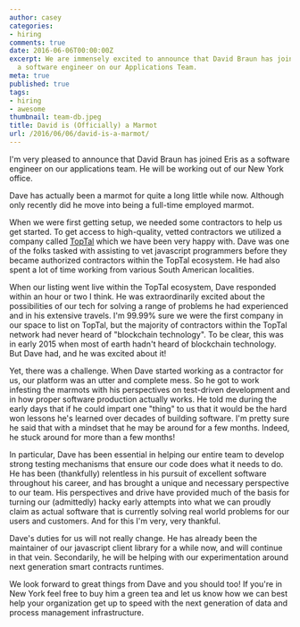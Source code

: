 ```yaml
---
author: casey
categories:
- hiring
comments: true
date: 2016-06-06T00:00:00Z
excerpt: We are immensely excited to announce that David Braun has joined Eris as
  a software engineer on our Applications Team.
meta: true
published: true
tags:
- hiring
- awesome
thumbnail: team-db.jpeg
title: David is (Officially) a Marmot
url: /2016/06/06/david-is-a-marmot/
---
```


I'm very pleased to announce that David Braun has joined Eris as a software engineer on our applications team. He will be working out of our New York office.

Dave has actually been a marmot for quite a long little while now. Although only recently did he move into being a full-time employed marmot.

When we were first getting setup, we needed some contractors to help us get started. To get access to high-quality, vetted contractors we utilized a company called [TopTal](https://www.toptal.com/) which we have been very happy with. Dave was one of the folks tasked with assisting to vet javascript programmers before they became authorized contractors within the TopTal ecosystem. He had also spent a lot of time working from various South American localities.

When our listing went live within the TopTal ecosystem, Dave responded within an hour or two I think. He was extraordinarily excited about the possibilities of our tech for solving a range of problems he had experienced and in his extensive travels. I'm 99.99% sure we were the first company in our space to list on TopTal, but the majority of contractors within the TopTal network had never heard of "blockchain technology". To be clear, this was in early 2015 when most of earth hadn't heard of blockchain technology. But Dave had, and he was excited about it!

Yet, there was a challenge. When Dave started working as a contractor for us, our platform was an utter and complete mess. So he got to work infesting the marmots with his perspectives on test-driven development and in how proper software production actually works. He told me during the early days that if he could impart one "thing" to us that it would be the hard won lessons he's learned over decades of building software. I'm pretty sure he said that with a mindset that he may be around for a few months. Indeed, he stuck around for more than a few months!

In particular, Dave has been essential in helping our entire team to develop strong testing mechanisms that ensure our code does what it needs to do. He has been (thankfully) relentless in his pursuit of excellent software throughout his career, and has brought a unique and necessary perspective to our team. His perspectives and drive have provided much of the basis for turning our (admittedly) hacky early attempts into what we can proudly claim as actual software that is currently solving real world problems for our users and customers. And for this I'm very, very thankful.

Dave's duties for us will not really change. He has already been the maintainer of our javascript client library for a while now, and will continue in that vein. Secondarily, he will be helping with our experimentation around next generation smart contracts runtimes.

We look forward to great things from Dave and you should too! If you're in New York feel free to buy him a green tea and let us know how we can best help your organization get up to speed with the next generation of data and process management infrastructure.
